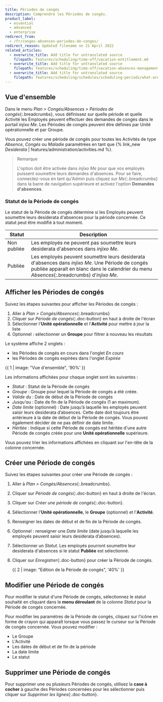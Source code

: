 ```yaml
---
title: Périodes de congés
description: Comprendre les Périodes de congés.
product_label:
  - essential
  - advanced
  - enterprise
redirect_from:
  - /fr/conges-absences-periodes-de-conges/
redirect_reason: Updated filename on 21 April 2022
related_articles:
  - overwrite_title: Add title for untranslated source
    filepath: features/scheduling/time-off/vacation-entitlement.md
  - overwrite_title: Add title for untranslated source
    filepath: features/scheduling/time-off/vacation-absences-management.md
  - overwrite_title: Add title for untranslated source
    filepath: features/scheduling/schedules/scheduling-periods/what-are-scheduling-periods.md
---
```


## Vue d'ensemble

Dans le menu _Plan > Congés/Absences > Périodes de congés_{:.breadcrumbs}, vous définissez sur quelle période et quelle Activité les Employés peuvent effectuer des demandes de congés dans le portail _injixo Me_. Les Périodes de congés peuvent être définies par Unité opérationnelle et par Groupe.

Vous pouvez créer une période de congés pour toutes les Activités de type _Absence_, _Congés_ ou _Maladie_ paramétrées en tant que {% link_new *Desiderata* | features/administration/activities.md %}.

> Remarque
>
> L'option doit être activée dans _injixo Me_ pour que vos employés puissent soumettre leurs demandes d'absences. Pour se faire, connectez-vous en tant qu'Admin puis cliquez sur _Me_{:.breadcrumbs} dans la barre de navigation supérieure et activez l'option **Demandes d'absences**.

### Statut de la Période de congés

Le statut de la Période de congés détermine si les Employés peuvent soumettre leurs desiderata d'absences pour la période concernée. Ce statut peut être modifié à tout moment.

| Statut      | Description                                                                                                                                                                                      |
| ----------- | ------------------------------------------------------------------------------------------------------------------------------------------------------------------------------------------------ |
| Non publiée | Les employés ne peuvent pas soumettre leurs desiderata d'absences dans _injixo Me_.                                                                                                              |
| Publiée     | Les employés peuvent soumettre leurs desiderata d'absences dans _injixo Me_. Une Période de congés publiée apparaît en blanc dans le calendrier du menu _Absences_{:.breadcrumbs} d'_injixo Me_. |

## Afficher les Périodes de congés

Suivez les étapes suivantes pour afficher les Périodes de congés :

1. Aller à _Plan > Congés/Absences_{:.breadcrumbs}
2. Cliquer sur _Période de congés_{:.doc-button} en haut à droite de l'écran
3. Sélectionner l'**Unité opérationnelle** et l'**Activité** pour mettre à jour la liste
4. Optionnel : sélectionner un **Groupe** pour filtrer à nouveau les résultats

Le système affiche 2 onglets :

- les Périodes de congés en cours dans l'onglet _En cours_
- les Périodes de congés expirées dans l'onglet _Expirée_

{{ 1 | image: "Vue d'ensemble", '90%' }}

Les informations affichées pour chaque onglet sont les suivantes :

- _Statut_ : Statut de la Période de congés
- _Groupe_ : Groupe pour lequel la Période de congés a été créée.
- _Valide du_ : Date de début de la Période de congés
- _Jusqu'au_ : Date de fin de la Période de congés (1 an maximum).
- _Date limite_ (optionnel) : Date jusqu’à laquelle les employés peuvent saisir leurs desiderata d’absences. Cette date doit toujours être antérieure à la date de début de la Période de congés. Vous pouvez également décider de ne pas définir de date limite.
- _Héritée_ : Indique si cette Période de congés est héritée d'une autre Période de congés créée pour une **Unité opérationnelle** supérieure.

Vous pouvez trier les informations affichées en cliquant sur l'en-tête de la colonne concernée.

## Créer une Période de congés

Suivez les étapes suivantes pour créer une Période de congés :

1. Aller à _Plan > Congés/Absences_{:.breadcrumbs}.
2. Cliquer sur _Période de congés_{:.doc-button} en haut à droite de l'écran.
3. Cliquer sur _Créer une période de congés_{:.doc-button}.
4. Sélectionner l'**Unité opérationnelle**, le **Groupe** (optionnel) et l'**Activité**.
5. Renseigner les dates de début et de fin de la Période de congés.
6. Optionnel : renseigner une _Date limite_ (date jusqu’à laquelle les employés peuvent saisir leurs desiderata d’absences).
7. Sélectionner un _Statut_. Les employés pourront soumettre leur desiderata d'absences si le statut **Publiée** est sélectionné.
8. Cliquer sur _Enregistrer_{:.doc-button} pour créer la Période de congés.

   {{ 2 | image: "Edition de la Période de congés", '40%' }}

## Modifier une Période de congés

Pour modifier le statut d'une Période de congés, sélectionnez le statut souhaité en cliquant dans le **menu déroulant** de la colonne _Statut_ pour la Période de congés concernée.

Pour modifier les paramètres de la Période de congés, cliquez sur l'icône en forme de crayon qui apparaît lorsque vous passez le curseur sur la Période de congés concernée. Vous pouvez modifier :

- Le Groupe
- L'Activité
- Les dates de début et de fin de la période
- La date limite
- Le statut

## Supprimer une Période de congés

Pour supprimer une ou plusieurs Périodes de congés, utilisez la **case à cocher** à gauche des Périodes concernées pour les sélectionner puis cliquer sur _Supprimer les lignes_{:.doc-button}.
